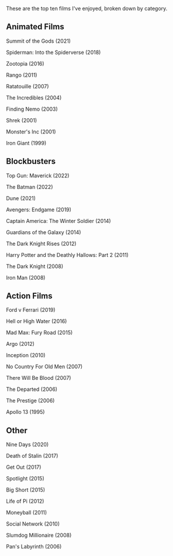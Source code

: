 These are the top ten films I've enjoyed, broken down by category.

## Animated Films
Summit of the Gods (2021)

Spiderman: Into the Spiderverse (2018)

Zootopia (2016)

Rango (2011)

Ratatouille (2007)

The Incredibles (2004)

Finding Nemo (2003)

Shrek (2001)

Monster's Inc (2001)

Iron Giant (1999)

## Blockbusters
Top Gun: Maverick (2022)

The Batman (2022)

Dune (2021)

Avengers: Endgame (2019)

Captain America: The Winter Soldier (2014)

Guardians of the Galaxy (2014)

The Dark Knight Rises (2012)

Harry Potter and the Deathly Hallows: Part 2 (2011)

The Dark Knight (2008)

Iron Man (2008)

## Action Films
Ford v Ferrari (2019)

Hell or High Water (2016)

Mad Max: Fury Road (2015)

Argo (2012)

Inception (2010)

No Country For Old Men (2007)

There Will Be Blood (2007)

The Departed (2006)

The Prestige (2006)

Apollo 13 (1995)

## Other
Nine Days (2020)

Death of Stalin (2017)

Get Out (2017)

Spotlight (2015)

Big Short (2015)

Life of Pi (2012)

Moneyball (2011)

Social Network (2010)

Slumdog Millionaire (2008)

Pan's Labyrinth (2006)